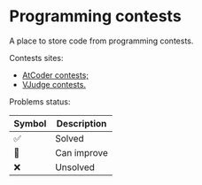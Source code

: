 # Programming contests

A place to store code from programming contests. 

Contests sites:

- [AtCoder contests;](https://github.com/johnazedo/programming-contests/tree/main/atcoder)
- [VJudge contests.](https://github.com/johnazedo/programming-contests/tree/main/vjudge)

Problems status:

| Symbol              | Description           |
|---------------------|-----------------------|
| :white_check_mark:  | Solved                |
| :construction:      | Can improve           |
| :x:                 | Unsolved              |